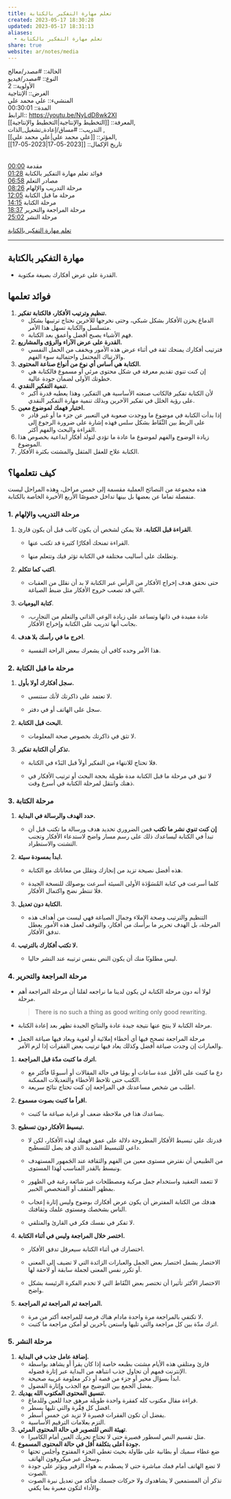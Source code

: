 ```yaml
---
title: تعلم مهارة التفكير بالكتابة
created: 2023-05-17 18:30:28
updated: 2023-05-17 18:31:13
aliases:
  - تعلم مهارة التفكير بالكتابة
share: true
website: ar/notes/media
---
```


الحالة:: #مصدر/معالج  
النوع:: #مصدر/فيديو  
اﻷولوية:: 2  
الغرض:: الإنتاجية  
المنشيء:: علي محمد علي  
المدة:: 00:30:01  
الرابط:: <https://youtu.be/NyLdD8wk2XI>  
المعرفة:: [[التخطيط واﻹنتاجية|التخطيط واﻹنتاجية]],  
التدريب:: #مساق/إعادة_تشغيل_الذات ,  
المؤثر:: [[علي محمد علي|علي محمد علي]],  
تاريخ اﻹكمال:: [[2023-05-17|2023-05-17]]  
<br><br><a href="https://www.youtube.com/watch?v=NyLdD8wk2XI&amp;t=0">00:00</a> مقدمة<br><a href="https://www.youtube.com/watch?v=NyLdD8wk2XI&amp;t=88">01:28</a> فوائد تعلم مهارة التفكير بالكتابة <br><a href="https://www.youtube.com/watch?v=NyLdD8wk2XI&amp;t=418">06:58</a> مصادر التعلم <br><a href="https://www.youtube.com/watch?v=NyLdD8wk2XI&amp;t=506">08:26</a> مرحلة التدريب والإلهام <br><a href="https://www.youtube.com/watch?v=NyLdD8wk2XI&amp;t=725">12:05</a> مرحلة ما قبل الكتابة<br><a href="https://www.youtube.com/watch?v=NyLdD8wk2XI&amp;t=855">14:15</a> مرحلة الكتابة <br><a href="https://www.youtube.com/watch?v=NyLdD8wk2XI&amp;t=1117">18:37</a> مرحلة المراجعة والتحرير <br><a href="https://www.youtube.com/watch?v=NyLdD8wk2XI&amp;t=1502">25:02</a> مرحلة النشر

[تعلم مهارة التفكير بالكتابة](https://youtu.be/NyLdD8wk2XI)

---

## مهارة التفكير بالكتابة

- القدرة على عرض أفكارك بصيغة مكتوبة.

## فوائد تعلمها

1. **تنظيم وترتيب الأفكار، فالكتابة تفكير.**
   - الدماغ يخزن الأفكار بشكل شبكي، وحتى نخرجها للآخرين نحتاج ترتيبها بشكل متسلسل والكتابة تسهل هذا اﻷمر.
   - فهم اﻷشياء يصبح أفضل وأعمق بعد الكتابة.
2. **القدرة على عرض الآراء والرؤى والمشاريع.**
   - فترتيب أفكارك يمنحك ثقة في أثناء عرض هذه اﻷمور ويخفف من الحمل النفسي والارتباك المحتمل واحتمالية سوء الفهم.
3. **الكتابة هي أساس أي نوع من أنواع صناعة المحتوى.**
   - إن كنت تنوي تقديم معرفة في شكل محتوى مرئي أو مسموع فالكتابة هي خطوتك الأولى لضمان جودة عالية.
4. **تنمية التفكير النقدي.**
   - لأن الكتابة تفكير فالكاتب صنعته الأساسية هي التفكير، وهذا يعطيه قدرة أكبر على رؤية الخلل في تفكير الآخرين وبذلك تنمية مهارة التفكير النقدي.
5. **اختبار فهمك لموضوع معين.**
   - إذا بدأت الكتابة في موضوع ما ووجدت صعوبة في التعبير عن جزء ما أو غير قادر على الربط بين النِّقَاط بشكل سلس فهذه إشارة على ضرورة الرجوع إلى القراءة والبحث والفهم أكثر.
6. زيادة الوضوح والفهم لموضوع ما عادة ما تؤدي لتولد أفكار ابداعية بخصوص هذا الموضوع.
7. الكتابة علاج للعقل المثقل والمشتت بكثرة الأفكار.

## كيف نتعلمها؟

هذه مجموعة من النصائح العملية مقسمة إلى خمس مراحل، وهذه المراحل ليست منفصلة تماما عن بعضها بل بينها تداخل خصوصًا الأربع اﻷخيرة الخاصة بالكتابة.

### 1. مرحلة التدريب والإلهام

1. **القراءة قبل الكتابة**، فلا يمكن لشخص أن يكون كاتب قبل أن يكون قارئ.

   - القراءة تمنحك أفكارًا كثيرة قد تكتب عنها.

   - وتطلعك على أساليب مختلفة في الكتابة تؤثر فيك وتتعلم منها.

2. **اكتب كما تتكلم**.

   - حتى نحقق هدف إخراج اﻷفكار من الرأس عبر الكتابة لا بد أن نقلل من العقبات التي قد تصعب خروج الأفكار مثل ضبط الصياغة.

3. **كتابة اليوميات**.

   - عادة مفيدة في ذاتها وتساعد على زيادة الوعي الذاتي والتعلم من التجارِب، بجانب أنها تدريب على الكتابة وإخراج الأفكار.

4. **اخرج ما في رأسك بلا هدف**.

   - هذا اﻷمر وحده كافي أن يشعرك ببعض الراحة النفسية.

### 2. مرحلة ما قبل الكتابة

1. **سجل أفكارك أولا بأول.**

   - لا تعتمد على ذاكرتك ﻷنك ستنسى.

   - سجل على الهاتف أو في دفتر.

2. **البحث قبل الكتابة.**

   - لا تثق في ذاكرتك بخصوص صحة المعلومات.

3. **تذكر أن الكتابة تفكير.**

   - فلا تحتاج للانتهاء من التفكير أولاً قبل البَدْء في الكتابة.

   - لا تبق في مرحلة ما قبل الكتابة مدة طويلة بحجة البحث أو ترتيب الأفكار في ذهنك وانتقل لمرحلة الكتابة في أسرع وقت.

### 3. مرحلة الكتابة

1. **حدد الهدف والرسالة في البداية.**

   - **إن كنت تنوي نشر ما تكتب** فمن الضروري تحديد هدف ورسالة ما تكتب قبل أن تبدأ في الكتابة ليساعدك ذلك على رسم مسار واضح لاستدعاء اﻷفكار وتجنب التشتت والاستطراد.

2. **ابدأ بمسودة سيئة.**

   - هذه أفضل نصيحة تزيد من إنجازك وتقلل من معاناتك مع الكتابة.

   - كلما أسرعت في كتابة المُسَوَّدَة الأولى السيئة أسرعت بوصولك للنسخة الجيدة فلا تنتظر نضج واكتمال الأفكار.

3. **الكتابة دون تعديل.**

   - التنظيم والترتيب وصحة الإملاء وجمال الصياغة فهي ليست من أهداف هذه المرحلة، بل الهدف تحرير ما برأسك من أفكار، والتوقف لعمل هذه اﻷمور يعطل تدفق الأفكار.

4. **لا تكتب أفكارك بالترتيب.**

   - ليس مطلوبًا منك أن يكون النص بنفس ترتيبه عند النشر حاليا.

### 4. مرحلة المراجعة والتحرير

- لولا أنه دون مرحلة الكتابة لن يكون لدينا ما نراجعه لقلنا أن مرحلة المراجعة أهم مرحلة.

  > There is no such a thing as good writing only good rewriting.

- مرحلة الكتابة لا ينتج عنها نتيجة جيدة عادة والنتائج الجيدة تظهر بعد إعادة الكتابة.

- مرحلة المراجعة تصحح فيها أي أخطاء إملائية أو لغوية ويعاد فيها صياغة الجمل والعبارات إن وجدت صياغة أفضل وكذلك يعاد فيها ترتيب بعض الفقرات إذا لزم الأمر.

1. **اترك ما كتبت مدّة قبل المراجعة.**

   - دع ما كتبت على الأقل عدة ساعات أو يومًا في حالة المقالات أو أسبوعًا فأكثر مع الكتب حتى تلاحظ الأخطاء والتعديلات الممكنة.
   - اطلب من شخص مساعدتك في المراجعة إن كنت تحتاج نتائج سريعة.

2. **اقرأ ما كتبت بصوت مسموع.**

   - يساعدك هذا في ملاحظة ضعف أو غرابة صياغة ما كتبت.

3. **تبسيط الأفكار دون تسطيح.**

   - قدرتك على تبسيط الأفكار المطروحة دلالة على عمق فهمك لهذه الأفكار، لكن لا داعي للتبسيط الشديد الذي قد يصل للتسطيح.
   - من الطبيعي أن نفترض مستوى معين من الفهم والثقافة عند الجَمهور المستهدف ونبسط بالقدر المناسب لهذا المستوى.
   - لا تتعمد التعقيد واستخدام جمل مركبة ومصطلحات غير شائعة رغبة في الظهور بمظهر المثقف أو المتخصص الخبير.
   - هدفك من الكتابة المفترض أن يكون عرض أفكارك بوضوح وليس إثارة إعجاب الناس بشخصك ومستوى علمك وثقافتك.

   - لا تفكر في نفسك فكر في القارئ والمتلقي.

4. **اختصر خلال المراجعة وليس في أثناء الكتابة.**

   - اختصارك في أثناء الكتابة سيعرقل تدفق الأفكار.

   - الاختصار يشمل اختصار بعض الجمل والعبارات الزائدة التي لا تضيف إلى المعنى أو تكرر نفس المعنى لجملة سابقة أو لاحقة لها.
   - الاختصار الأكثر تأثيرا أن تختصر بعض النِّقَاط التي لا تخدم الفكرة الرئيسة بشكل واضح.

5. **المراجعة ثم المراجعة ثم المراجعة.**

   - لا تكتفي بالمراجعة مرة واحدة مادام هناك فرصة للمراجعة أكتر من مرة.
   - اترك مدّة بين كل مراجعة والتي تليها واستعن بآخرين لو أمكن مراجعة ما كتبت.

### 5. مرحلة النشر

1. **إضافة عامل جذب في البداية.**
   - قارئ ومتلقي هذه الأيام مشتت بطبعه خاصة إذا كان يقرأ أو يشاهد بواسطة الإنترنت فمهم أن تحاول جذب انتباهه من البداية عبر إثارة فضوله.
   - ابدأ بسؤال محير أو جزء من قصة أو ذكر معلومة غريبة صحيحة.
   - يفضل الجمع بين التوضيح مع الجذب وإثارة الفضول.
2. **تنسيق المحتوى المكتوب الله يهديك.**
   - قراءة مقال مكتوب كله كفقرة واحدة طويلة مرهق جدا للعين وللدماغ.
   - افضل كل فِقْرة والتي تليها بسطر.
   - يفضل أن تكون الفقرات قصيرة لا تزيد عن خمس أسطر.
   - التزم بعلامات الترقيم الأساسية.
3. **تهيئة النص للتصوير في حالة المحتوى المرئي**.
   - مثل تقسيم النص لسطور قصيرة حتى لا تحتاج تحريك العين أمام الكاميرا.
4. **جودة أعلى بتكلفة أقل في حالة المحتوى المسموع.**
   - ضع غطاء سميك أو بطانية على طاولة بحيث تغطي الجزء المفتوح وأجلس تحتها وسجل عبر ميكروفون الهاتف.
   - لا تضع الهاتف أمام فمك مباشرة حتى لا يصطدم به هواء الزفير ويؤثر على جودة الصوت.
   - تذكر أن المستمعين لا يشاهدوك ولا حركات جسمك فتأكد من تعديل نبرة الصوت والأداء لتكون معبرة بما يكفي.

